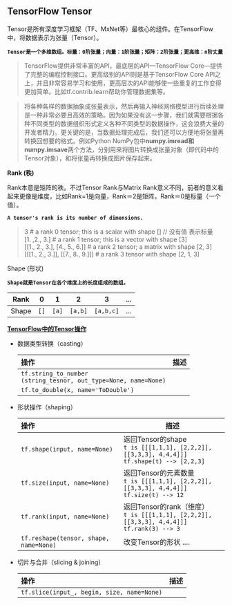 ## TensorFlow Tensor


Tensor是所有深度学习框架（TF、MxNet等）最核心的组件。在TensorFlow中，将数据表示为张量（Tensor）。

**`Tensor是一个多维数组。标量：0阶张量；向量：1阶张量；矩阵：2阶张量；更高维：n阶丈量`**


> TensorFlow提供非常丰富的API，最底层的API—TensorFlow Core—提供了完整的编程控制接口。更高级别的API则是基于TensorFlow Core API之上，并且非常容易学习和使用，更高层次的API能够使一些重复的工作变得更加简单。比如tf.contrib.learn帮助你管理数据集等。

> 将各种各样的数据抽象成张量表示，然后再输入神经网络模型进行后续处理是一种非常必要且高效的策略。因为如果没有这一步骤，我们就需要根据各种不同类型的数据组织形式定义各种不同类型的数据操作，这会浪费大量的开发者精力。更关键的是，当数据处理完成后，我们还可以方便地将张量再转换回想要的格式。例如Python NumPy包中**numpy.imread和numpy.imsave**两个方法，分别用来将图片转换成张量对象（即代码中的Tensor对象），和将张量再转换成图片保存起来。

**Rank (秩)**


Rank本意是矩阵的秩。不过Tensor Rank与Matrix Rank意义不同，前者的意义看起来更像是维度，比如Rank=1是向量，Rank＝2是矩阵，Rank＝0是标量（一个值）。

**`A tensor's rank is its number of dimensions.`**

>
>3 # a rank 0 tensor; this is a scalar with shape []   // 没有值 表示标量 <br>
[1. ,2., 3.] # a rank 1 tensor; this is a vector with shape [3] <br>
[[1., 2., 3.], [4., 5., 6.]] # a rank 2 tensor; a matrix with shape [2, 3] <br>
[[[1., 2., 3.]], [[7., 8., 9.]]] # a rank 3 tensor with shape [2, 1, 3]

Shape (形状)

**`Shape就是Tensor在各个维度上的长度组成的数组。`**

> 
| Rank | 0 | 1 | 2 | 3 | ... |
| :--: | --- | --- | --- | --- | --- |
| Shape | `[]` | `[a]` | `[a,b]` | `[a,b,c]` | ... |


**[TensorFlow中的Tensor操作](http://www.cnblogs.com/wuzhitj/p/6431381.html)**

+ 数据类型转换（casting）

	| 操作 | 描述 |
	| :-- | :--: | 
	| `tf.string_to_number`<br>`(string_tesnor, out_type=None, name=None)` | 
	| `tf.to_double(x, name='ToDouble')` |
	
+ 形状操作（shaping）

	| 操作 | 描述 |
	| :-- | --- |
	| `tf.shape(input, name=None)` | 返回Tensor的shape <br> `t is [[[1,1,1], [2,2,2]], [[3,3,3], 4,4,4]]]`<br> `tf.shape(t) --> [2,2,3]` |
	| `tf.size(input, name=None)` | 返回Tensor的元素数量<br>`t is [[[1,1,1], [2,2,2]], [[3,3,3], 4,4,4]]]`<br> `tf.size(t) --> 12` |
	| `tf.rank(input, name=None)` | 返回Tensor的rank（维度）<br>`t is [[[1,1,1], [2,2,2]], [[3,3,3], 4,4,4]]]`<br> `tf.rank(3) --> 3` |
	| `tf.reshape(tensor, shape, name=None)` | 改变Tensor的形状 .... |
	
+ 切片与合并（slicing & joining）

	| 操作 | 描述 |
	| :-- | --- |
	| `tf.slice(input_, begin, size, name=None)` | 
